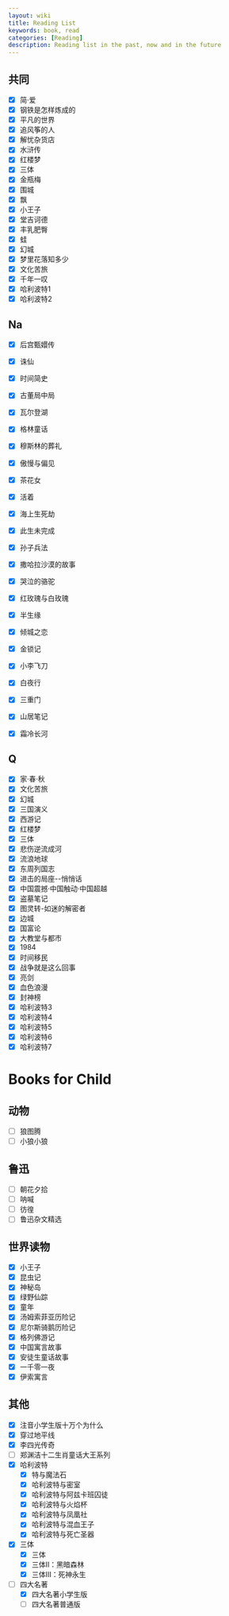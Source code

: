 ```yaml
---
layout: wiki
title: Reading List
keywords: book, read
categories: [Reading]
description: Reading list in the past, now and in the future
---
```



## 共同
- [x] 简·爱
- [x] 钢铁是怎样炼成的
- [x] 平凡的世界
- [x] 追风筝的人
- [x] 解忧杂货店
- [x] 水浒传
- [x] 红楼梦
- [x] 三体
- [x] 金瓶梅
- [x] 围城
- [x] 飘
- [x] 小王子
- [x] 堂吉诃德
- [x] 丰乳肥臀
- [x] 蛙
- [x] 幻城
- [x] 梦里花落知多少
- [x] 文化苦旅
- [x] 千年一叹
- [x] 哈利波特1
- [x] 哈利波特2

## Na
- [x] 后宫甄嬛传
- [x] 诛仙
- [x] 时间简史
- [x] 古董局中局
- [x] 瓦尔登湖
- [x] 格林童话
- [x] 穆斯林的葬礼
- [x] 傲慢与偏见
- [x] 茶花女
- [x] 活着
- [x] 海上生死劫
- [x] 此生未完成
- [x] 孙子兵法 
- [x] 撒哈拉沙漠的故事
- [x] 哭泣的骆驼
- [x] 红玫瑰与白玫瑰
- [x] 半生缘
- [x] 倾城之恋
- [x] 金锁记
- [x] 小李飞刀
- [x] 白夜行
- [x] 三重门
- [x] 山居笔记
- [x] 霜冷长河


## Q

- [x] 家·春·秋
- [x] 文化苦旅
- [x] 幻城
- [x] 三国演义
- [x] 西游记
- [x] 红楼梦
- [x] 三体
- [x] 悲伤逆流成河
- [x] 流浪地球
- [x] 东周列国志
- [x] 进击的局座--悄悄话
- [x] 中国震撼·中国触动·中国超越
- [x] 盗墓笔记
- [x] 图灵转-如迷的解密者
- [x] 边城
- [x] 国富论
- [x] 大教堂与都市
- [x] 1984
- [x] 时间移民
- [x] 战争就是这么回事
- [x] 亮剑
- [x] 血色浪漫
- [x] 封神榜
- [x] 哈利波特3
- [x] 哈利波特4
- [x] 哈利波特5
- [x] 哈利波特6
- [x] 哈利波特7

# Books for Child

## 动物
- [ ] 狼图腾
- [ ] 小狼小狼
## 鲁迅
- [ ] 朝花夕拾
- [ ] 呐喊
- [ ] 彷徨
- [ ] 鲁迅杂文精选

## 世界读物
- [x] 小王子
- [x] 昆虫记
- [x] 神秘岛
- [x] 绿野仙踪
- [x] 童年
- [x] 汤姆索菲亚历险记
- [x] 尼尔斯骑鹅历险记
- [x] 格列佛游记
- [x] 中国寓言故事
- [x] 安徒生童话故事
- [x] 一千零一夜
- [x] 伊索寓言

## 其他
- [x] 注音小学生版十万个为什么
- [x] 穿过地平线
- [x] 李四光传奇
- [ ] 郑渊洁十二生肖童话大王系列
- [x] 哈利波特
  - [x] 特与魔法石
  - [x] 哈利波特与密室
  - [x] 哈利波特与阿兹卡班囚徒
  - [x] 哈利波特与火焰杯
  - [x] 哈利波特与凤凰社
  - [x] 哈利波特与混血王子
  - [x] 哈利波特与死亡圣器
- [x] 三体
  - [x] 三体
  - [x] 三体Ⅱ：黑暗森林
  - [x] 三体Ⅲ：死神永生
- [ ] 四大名著
  - [x] 四大名著小学生版
  - [ ] 四大名著普通版
